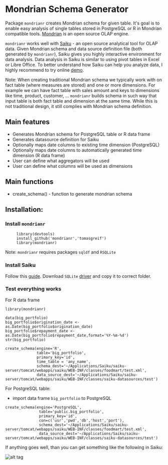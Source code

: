 Mondrian Schema Generator
=====
Package `mondrianr` creates Mondrian schema for given table. It's goal is to enable easy analysis of single tables stored in PostgreSQL or R in Mondrian compatible tools. [Mondrian](http://mondrian.pentaho.com/documentation/olap.php) is an open source OLAP engine.

`mondrianr` works well with [Saiku](http://meteorite.bi/saiku) - an open source analytical tool for OLAP data. Given Mondrian schema and data source definition file (both generated by `mondrianr`), Saiku gives you highly interactive environment for data analysis. 
Data analysis in Saiku is similar to using pivot tables in Excel or Libre Office. To better understand how Saiku can help you analyze data, I highly recommend to try online [demo](http://demo.analytical-labs.com/).

Note: When creating traditional Mondrian schema we typically work with on fact table (where measures are stored) and one or more dimensions. For example we can have fact table with sales amount and keys to dimensions like time, product, customer, ... `mondrianr` builds schema in such way that input table is both fact table and dimension at the same time. While this is not traditional design, it still complies with Mondrian schema definition.

Main features
------------------

 - Generates Mondrian schema for PostgreSQL table or R data frame
 - Generates datasource definition for Saiku
 - Optionally maps date columns to existing time dimension (PostgreSQL)
 - Optionally maps date columns to automatically generated time dimension (R data frame)
 - User can define what aggregators will be used
 - User can define what columns will be used as dimensions
 
Main functions
-----------------
 - create_schema() - function to generate mondrian schema
 
Installation:
----------------
### Install `mondrianr`
``` 
     library(devtools)
     install_github('mondrianr','tomasgreif')
     library(mondrianr)
```
Note: `mondrianr` requires packages `sqldf` and `RSQLite`

### Install Saiku
Follow this [guide](http://docs.analytical-labs.com/saiku/documentation/2013/08/15/quickstart.html). Download `SQLite` 
[driver](https://bitbucket.org/xerial/sqlite-jdbc/downloads) and copy it to correct folder.
 
### Test everything works

For R data frame
```
library(mondrianr)

data(big_portfolio)
big_portfolio$origination_date <- as.Date(big_portfolio$origination_date)
big_portfolio$repayment_date <- as.Date(big_portfolio$repayment_date,format='%Y-%m-%d')
str(big_portfolio)

create_schema(engine='R',
              table='big_portfolio',
              primary_key='id',
              time_table = 'any_name',
              schema_dest='~/Applications/Saiku/saiku-server/tomcat/webapps/saiku/WEB-INF/classes/foodmart/test.xml',
              data_source_dest='~/Applications/Saiku/saiku-server/tomcat/webapps/saiku/WEB-INF/classes/saiku-datasources/test')
```
For PostgreSQL table:

 - import data frame `big_portfolio` to PostgreSQL

```
create_schema(engine='PostgreSQL',
               table='public.big_portfolio',
               primary_key='id',
               con=c('usr','pwd','db','host','port'),
               schema_dest='~/Applications/Saiku/saiku-server/tomcat/webapps/saiku/WEB-INF/classes/foodmart/test.xml',
               data_source_dest='~/Applications/Saiku/saiku-server/tomcat/webapps/saiku/WEB-INF/classes/saiku-datasources/test')
```               

If anything goes well, than you can get something like the following in Saiku:

![alt tag](http://www.analytikdat.cz/images/easyblog_images/923/99999999-jednorazove-obrazky/mondrianr-saiku.png)
